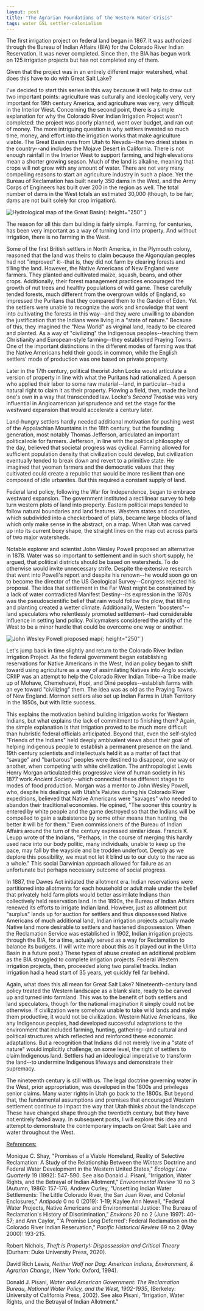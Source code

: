 ```yaml
---
layout: post
title: "The Agrarian Foundations of the Western Water Crisis"
tags: water GSL settler-colonialism
---
```


The first irrigation project on federal land began in 1867. It was authorized through the Bureau of Indian Affairs (BIA) for the Colorado River Indian Reservation. It was never completed. Since then, the BIA has begun work on 125 irrigation projects but has not completed any of them. 

Given that the project was in an entirely different major watershed, what does this have to do with Great Salt Lake?

I've decided to start this series in this way because it will help to draw out two important points: agriculture was culturally and ideologically very, very important for 19th century America, and agriculture was very, very difficult in the Interior West. Concerning the second point, there is a simple explanation for why the Colorado River Indian Irrigation Project wasn't completed: the project was poorly planned, went over budget, and ran out of money. The more intriguing question is why settlers invested so much time, money, and effort into the irrigation works that make agriculture viable. The Great Basin runs from Utah to Nevada--the two driest states in the country--and includes the Mojave Desert in California. There is not enough rainfall in the Interior West to support farming, and high elevations mean a shorter growing season. Much of the land is alkaline, meaning that crops will not grow with any amount of water. There are not very many compelling reasons to start an agriculture industry in such a place. Yet the Bureau of Reclamation has built nearly 350 dams in the West, and the Army Corps of Engineers has built over 200 in the region as well. The total number of dams in the West totals an estimated 30,000 (though, to be fair, dams are not built solely for crop irrigation).

![Hydrological map of the Great Basin](/_assets/Great_Basin_map.gif){: height="250" }

The reason for all this dam building is fairly simple. Farming, for centuries, has been very important as a way of turning land into property. And without irrigation, there is no farming in the West.

Some of the first British settlers in North America, in the Plymouth colony, reasoned that the land was theirs to claim because the Algonquian peoples had not "improved" it--that is, they did not farm by clearing forests and tilling the land. However, the Native Americans of New England <i>were</i> farmers. They planted and cultivated maize, squash, beans, and other crops. Additionally, their forest management practices encouraged the growth of nut trees and healthy populations of wild game. These carefully tended forests, much different from the overgrown wilds of England, so impressed the Puritans that they compared them to the Garden of Eden. Yet the settlers were unable to recognize the work and knowledge that went into cultivating the forests in this way--and they were unwilling to abandon the justification that the Indians were living in a "state of nature." Because of this, they imagined the "New World" as virginal land, ready to be cleared and planted. As a way of "civilizing" the Indigenous peoples--teaching them Christianity and European-style farming--they established Praying Towns. One of the important distinctions in the different modes of farming was that the Native Americans held their goods in common, while the English settlers' mode of production was one based on private property.

Later in the 17th century, political theorist John Locke would articulate a version of property in line with what the Puritans had rationalized. A person who applied their labor to some raw material--land, in particular--had a natural right to claim it as their property. Plowing a field, then, made the land one's own in a way that transcended law. Locke's <i>Second Treatise</i> was very influential in Angloamerican jurisprudence and set the stage for the westward expansion that would accelerate a century later.

Land-hungry settlers hardly needed additional motivation for pushing west of the Appalachian Mountains in the 18th century, but the founding generation, most notably Thomas Jefferson, articulated an important political role for farmers. Jefferson, in line with the political philosophy of the day, believed that societal progress was cyclical. Farming allowed for sufficient population density that civilization could develop, but civilization eventually tended to break down and revert to a primitive state. He imagined that yeoman farmers and the democratic values that they cultivated could create a republic that would be more resilient than one composed of idle urbanites. But this required a constant supply of land. 

Federal land policy, following the War for Independence, began to embrace westward expansion. The government instituted a rectilinear survey to help turn western plots of land into property. Eastern political maps tended to follow natural boundaries and land features. Western states and counties, which subdivided into a checkerboard of plats, became large blocks of land which only make sense in the abstract, on a map. When Utah was carved up into its current boxy shape, the straight lines on the map cut across parts of two major watersheds. 

Notable explorer and scientist John Wesley Powell proposed an alternative in 1878. Water was so important to settlement and in such short supply, he argued, that political districts should be based on watersheds. To do otherwise would invite unnecessary strife. Despite the extensive research that went into Powell's report and despite his renown--he would soon go on to become the director of the US Geological Survey--Congress rejected his proposal. The idea that settlement in the Far West might be constrained by a lack of water contradicted Manifest Destiny--its expression in the 1870s was the pseudoscientific belief that rain would follow the plow, that tilling and planting created a wetter climate. Additionally, Western "boosters"--land speculators who relentlessly promoted settlement--had considerable influence in setting land policy. Policymakers considered the aridity of the West to be a minor hurdle that could be overcome one way or another.

![John Wesley Powell proposed map](/_assets/powell4.jpg){: height="250" }

Let's jump back in time slightly and return to the Colorado River Indian Irrigation Project. As the federal government began establishing reservations for Native Americans in the West, Indian policy began to shift toward using agriculture as a way of assimilating Natives into Anglo society. CRIIP was an attempt to help the Colorado River Indian Tribe--a Tribe made up of Mohave, Chemehuevi, Hopi, and Diné peoples--establish farms with an eye toward "civilizing" them. The idea was as old as the Praying Towns of New England. Mormon settlers also set up Indian Farms in Utah Territory in the 1850s, but with little success.

This explains the motivation behind building irrigation works for Western Indians, but what explains the lack of commitment to finishing them? Again, the simple explanation is that irrigation proved to be much more difficult than hubristic federal officials anticipated. Beyond that, even the self-styled "Friends of the Indians" held deeply ambivalent views about their goal of helping Indigenous people to establish a permanent presence on the land. 19th century scientists and intellectuals held it as a matter of fact that "savage" and "barbarous" peoples were destined to disappear, one way or another, when competing with white civilization. The anthropologist Lewis Henry Morgan articulated this progressive view of human society in his 1877 work <i>Ancient Society</i>--which connected these different stages to modes of food production. Morgan was a mentor to John Wesley Powell, who, despite his dealings with Utah's Paiutes during his Colorado River expeditions, believed that Native Americans were "savages" who needed to abandon their traditional economies. He opined, "The sooner this country is entered by white people and the game destroyed so that the Indians will be compelled to gain a subsistence by some other means than hunting, the better it will be for them." Even commissioners of the Bureau of Indian Affairs around the turn of the century expressed similar ideas. Francis K. Leupp wrote of the Indians, "Perhaps, in the course of merging this hardly used race into our body politic, many individuals, unable to keep up the pace, may fall by the wayside and be trodden underfoot. Deeply as we deplore this possibility, we must not let it blind us to our duty to the race as a whole." This social Darwinian approach allowed for failure as an unfortunate but perhaps necessary outcome of social progress.

In 1887, the Dawes Act initiated the allotment era. Indian reservations were partitioned into allotments for each household or adult male under the belief that privately held farm plots would better assimilate Indians than collectively held reservation land. In the 1890s, the Bureau of Indian Affairs renewed its efforts to irrigate Indian land. However, just as allotment put "surplus" lands up for auction for settlers and thus dispossessed Native Americans of much additional land, Indian irrigation projects actually made Native land more desirable to settlers and hastened dispossession. When the Reclamation Service was established in 1902, Indian irrigation projects through the BIA, for a time, actually served as a way for Reclamation to balance its budgets. (I will write more about this as it played out in the Uinta Basin in a future post.) These types of abuse created an additional problem as the BIA struggled to complete irrigation projects. Federal Western irrigation projects, then, proceeded along two parallel tracks. Indian irrigation had a head start of 35 years, yet quickly fell far behind. 

Again, what does this all mean for Great Salt Lake? Nineteenth-century land policy treated the Western landscape as a blank slate, ready to be carved up and turned into farmland. This was to the benefit of both settlers and land speculators, though for the national imagination it simply could not be otherwise. If civilization were somehow unable to take wild lands and make them productive, it would not be civilization. Western Native Americans, like any Indigenous peoples, had developed successful adaptations to the environment that included farming, hunting, gathering--and cultural and political structures which reflected and reinforced these economic adaptations. But a recognition that Indians did not merely live in a "state of nature" would implicitly challenge, on some level, the right of settlers to claim Indigenous land. Settlers had an ideological imperative to transform the land--to undermine Indigenous lifeways and demonstrate their supremacy. 

The nineteenth century is still with us. The legal doctrine governing water in the West, prior appropriation, was developed in the 1800s and privileges senior claims. Many water rights in Utah go back to the 1800s. But beyond that, the fundamental assumptions and premises that encouraged Western settlement continue to impact the way that Utah thinks about the landscape. These have changed shape through the twentieth century, but they have not entirely faded away. In subsequent posts, I will explore this idea and attempt to demonstrate the contemporary impacts on Great Salt Lake and water throughout the West.

<u>References:</u>

<p>Monique C. Shay, "Promises of a Viable Homeland, Reality of Selective Reclamation: A Study of the Relationship Between the <i>Winters</i> Doctrine and Federal Water Development in the Western United States," <i>Ecology Law Quarterly</i> 19 (1992): 547-590. See also Donald J. Pisani, "Irrigation, Water Rights, and the Betrayal of Indian Allotment," <i>Environmental Review</i> 10 no 3 (Autumn, 1986): 157-176; Andrew Curley, "Unsettling Indian Water Settlements: The Little Colorado River, the San Juan River, and Colonial Enclosures," <i>Antipode</i> 0 no 0 (2019): 1-19; Kaylee Ann Newell, "Federal Water Projects, Native Americans and Environmental Justice: The Bureau of Reclamation's History of Discrimination," <i>Environs</i> 20 no 2 (June 1997): 40-57; and Ann Caylor, "'A Promise Long Deferred': Federal Reclamation on the Colorado River Indian Reservation," <i>Pacific Historical Review</i> 69 no 2 (May 2000): 193-215.
<p>Robert Nichols, <i>Theft is Property!: Dispossession and Critical Theory</i> (Durham: Duke University Press, 2020).
<p>David Rich Lewis, <i>Neither Wolf nor Dog: American Indians, Environment, & Agrarian Change</i>, (New York: Oxford, 1994).
<p>Donald J. Pisani, <i>Water and American Government: The Reclamation Bureau, National Water Policy, and the West, 1902-1935</i>, (Berkeley: University of California Press, 2002). See also Pisani, "Irrigation, Water Rights, and the Betrayal of Indian Allotment."
